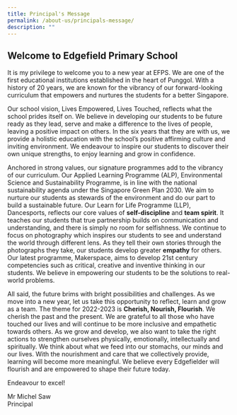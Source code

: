 ```yaml
---
title: Principal's Message
permalink: /about-us/principals-message/
description: ""
---
```

Welcome to Edgefield Primary School
-------------------------------------------------

It is my privilege to welcome you to a new year at EFPS. We are one of the first educational institutions established in the heart of Punggol. With a history of 20 years, we are known for the vibrancy of our forward-looking curriculum that empowers and nurtures the students for a better Singapore.  

Our school vision, Lives Empowered, Lives Touched, reflects what the school prides itself on. We believe in developing our students to be future ready as they lead, serve and make a difference to the lives of people, leaving a positive impact on others. In the six years that they are with us, we provide a holistic education with the school’s positive affirming culture and inviting environment. We endeavour to inspire our students to discover their own unique strengths, to enjoy learning and grow in confidence.

Anchored in strong values, our signature programmes add to the vibrancy of our curriculum. Our Applied Learning Programme (ALP), Environmental Science and Sustainability Programme, is in line with the national sustainability agenda under the Singapore Green Plan 2030. We aim to nurture our students as stewards of the environment and do our part to build a sustainable future. Our Learn for Life Programme (LLP), Dancesports, reflects our core values of&nbsp;**self-discipline**&nbsp;and&nbsp;**team spirit**. It teaches our students that true partnership builds on communication and understanding, and there is simply no room for selfishness. We continue to focus on photography which inspires our students to see and understand the world through different lens. As they tell their own stories through the photographs they take, our students develop greater&nbsp;**empathy**&nbsp;for others. Our latest programme, Makerspace, aims to develop 21st&nbsp;century competencies such as critical, creative and inventive thinking in our students. We believe in empowering our students to be the solutions to real-world problems.&nbsp;

All said, the future brims with bright possibilities and challenges. As we move into a new year, let us take this opportunity to reflect, learn and grow as a team. The theme for 2022-2023 is&nbsp;**Cherish, Nourish, Flourish**. We cherish the past and the present. We are grateful to all those who have touched our lives and will continue to be more inclusive and empathetic towards others. As we grow and develop, we also want to take the right actions to strengthen ourselves physically, emotionally, intellectually and spiritually. We think about what we feed into our stomachs, our minds and our lives. With the nourishment and care that we collectively provide, learning will become more meaningful. We believe every Edgefielder will flourish and are empowered to shape their future today.

Endeavour to excel!
  

Mr Michel Saw <br>
Principal